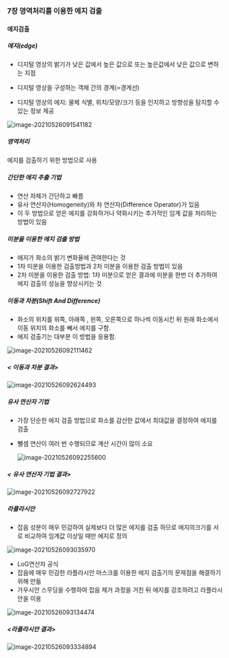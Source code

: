 ### 7장 영역처리를 이용한 에지 검출

#### 에지검출

##### 에지(edge)

* 디지털 영상의 밝기가 낮은 값에서 높은 값으로 또는 높은값에서 낮은 값으로 변하는 지점

* 디지털 영상을 구성하는 객체 간의 경계(=경계선)

* 디지털 영상의 에지: 물체 식별, 위치/모양/크기 등을 인지하고 방향성을 탐지할 수 있는 정보 제공

  

![image-20210526091541182](C:\Users\aro\AppData\Roaming\Typora\typora-user-images\image-20210526091541182.png)



##### 영역처리

에지를 검출하기 위한 방법으로 사용



##### 간단한 에지 추출 기법

* 연산 자체가 간단하고 빠름
* 유사 연산자(Homogeneity)와 차 연산자(Difference Operator)가 있음
* 이 두 방법으로 얻은 에지를 강화하거나 약화시키는 추가적인 임계 값을 처리하는 방법이 있음



##### 미분을 이용한 에지 검출 방법

* 에지가 화소의 밝기 변화율에 관여한다는 것
* 1차 미분을 이용한 검출방법과 2차 미분을 이용한 검출 방법이 있음
* 2차 미분을 이용한 검출 방법: 1차 미분으로 얻은 결과에 미분을 한번 더 추가하여 에지 검출의 성능을 향상시키는 것



##### 이동과 차분(Shift And Difference)

* 화소의 위치를 위쪽, 아래쪽 , 왼쪽, 오른쪽으로 하나씩 이동시킨 뒤 원래 화소에서 이동 위치의 화소를 빼서 에지를 구함.
* 에지 검출기는 대부분 이 방법을 응용함.

![image-20210526092111462](C:\Users\aro\AppData\Roaming\Typora\typora-user-images\image-20210526092111462.png)



##### < 이동과 차분 결과>

![image-20210526092624493](C:\Users\aro\AppData\Roaming\Typora\typora-user-images\image-20210526092624493.png)





##### 유사 연산자 기법

* 가장 단순한 에지 검출 방법으로 화소를 감산한 값에서 최대값을 결정하여 에지를 검출

* 뺄셈 연산이 여러 번 수행되므로 계산 시간이 많이 소요

  ![image-20210526092255600](C:\Users\aro\AppData\Roaming\Typora\typora-user-images\image-20210526092255600.png)



##### < 유사 연산자 기법 결과>

![image-20210526092727922](C:\Users\aro\AppData\Roaming\Typora\typora-user-images\image-20210526092727922.png)



##### 라플라시안

* 잡음 성분이 매우 민감하여 실제보다 더 많은 에지를 검출 하므로 에지의크기를 서로 비교하여 임계값 이상일 때만 에지로 정의

  

![image-20210526093035970](C:\Users\aro\AppData\Roaming\Typora\typora-user-images\image-20210526093035970.png)

* LoG연산자 공식
* 잡음에 매우 민감한 라플라시안 마스크를 이용한 에지 검출기의 문제점을 해결하기 위해 만듦
* 가우시안 스무딩을 수행하여 잡음 제거 과정을 거친 뒤 에지를 강조하려고 라플라시안을 이용

![image-20210526093134474](C:\Users\aro\AppData\Roaming\Typora\typora-user-images\image-20210526093134474.png)



##### <라플라시안 결과>

![image-20210526093334894](C:\Users\aro\AppData\Roaming\Typora\typora-user-images\image-20210526093334894.png)

